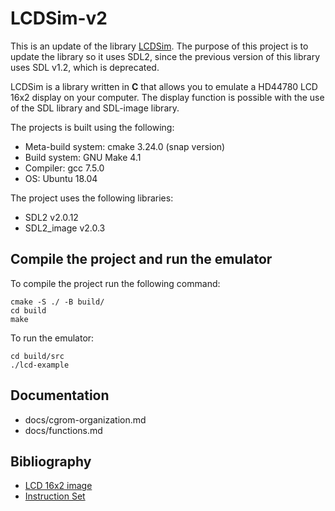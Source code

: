 # LCDSim-v2

This is an update of the library [LCDSim](https://github.com/dylangageot/LCDSim).
The purpose of this project is to update the library so it uses SDL2, since the previous version of this library uses
SDL v1.2, which is deprecated.

LCDSim is a library written in **C** that allows you to emulate a HD44780 LCD 16x2 display on your computer.
The display function is possible with the use of the SDL library and SDL-image library.

The projects is built using the following:
- Meta-build system: cmake 3.24.0 (snap version)
- Build system: GNU Make 4.1
- Compiler: gcc 7.5.0
- OS: Ubuntu 18.04

The project uses the following libraries:
- SDL2 v2.0.12
- SDL2_image v2.0.3

## Compile the project and run the emulator

To compile the project run the following command:
``` 
cmake -S ./ -B build/
cd build
make
```

To run the emulator:
```
cd build/src
./lcd-example
```

## Documentation

- docs/cgrom-organization.md
- docs/functions.md

## Bibliography
- [LCD 16x2 image](http://paulvollmer.net/FritzingParts/parts/lcd-GDM1602K.html)
- [Instruction Set](https://mil.ufl.edu/3744/docs/lcdmanual/commands.html)